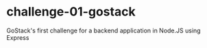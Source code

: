 # challenge-01-gostack
GoStack's first challenge for a backend application in Node.JS using Express
